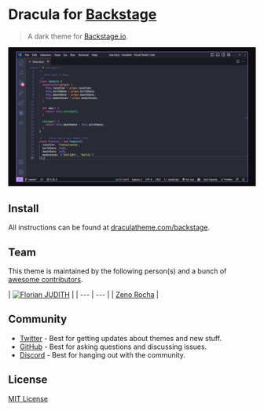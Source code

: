 # Dracula for [Backstage](https://backstage.io)

> A dark theme for [Backstage.io](https://backstage.io).

![Screenshot](./screenshot.png)

## Install

All instructions can be found at [draculatheme.com/backstage](https://draculatheme.com/backstage).

## Team

This theme is maintained by the following person(s) and a bunch of [awesome contributors](https://github.com/dracula/foobar/graphs/contributors).

| [![Florian JUDITH](https://github.com/fjudith.png?size=100)](https://github.com/fjudith) |
| --- | --- |
| [Zeno Rocha](https://github.com/fjudith) |

## Community

- [Twitter](https://twitter.com/draculatheme) - Best for getting updates about themes and new stuff.
- [GitHub](https://github.com/dracula/dracula-theme/discussions) - Best for asking questions and discussing issues.
- [Discord](https://draculatheme.com/discord-invite) - Best for hanging out with the community.

## License

[MIT License](./LICENSE)
